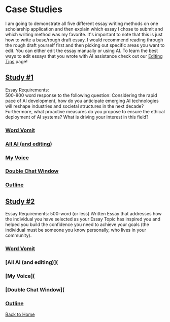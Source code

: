 # Case Studies

I am going to demonstrate all five different essay writing methods on one scholarship application and then explain which essay I chose to submit and which writing method was my favorite. It's important to note that this is just how to write a base/rough draft essay. I would recommend reading through the rough draft yourself first and then picking out specific areas you want to edit. You can either edit the essay manually or using AI. To learn the best ways to edit essays that you wrote with AI assistance check out our [Editing Tips](Editing-Tips.md) page! 

## [Study #1](https://www.nshss.org/scholarships/s/nshss-artificial-intelligence-ai-innovation-scholarship/)
Essay Requirements:  
500-800 word response to the following question: Considering the rapid pace of AI development, how do you anticipate emerging AI technologies will reshape industries and societal structures in the next decade? Furthermore, what proactive measures do you propose to ensure the ethical deployment of AI systems? What is driving your interest in this field? 
### [Word Vomit](https://chatgpt.com/share/66e7aff3-d2f4-800f-807c-4c5435de4fa2)
### [All AI (and editing)](https://chatgpt.com/share/9dd5e29c-2b92-4726-b47d-ee8674299e5b)
### [My Voice](https://chatgpt.com/share/66e7b817-57d4-800f-90f2-ef6437d9f546)
### [Double Chat Window](https://chatgpt.com/share/66e7b678-49a8-800f-ae3b-c8abd0f7a4c6)
### [Outline](https://chatgpt.com/share/66e7b3ca-b504-800f-bb04-c2988408cf1b)


## [Study #2](https://www.regions.com/about-regions/diversity-equity-inclusion/supporting-communities/essay-contest-scholarship)
Essay Requirements: 500-word (or less) Written Essay that addresses how the individual you have selected as your Essay Topic has inspired you and helped you build the confidence you need to achieve your goals (the individual must be someone you know personally, who lives in your community). 

### [Word Vomit](https://poe.com/s/aOCvA84xE2kaHFRZLb1z)
### [All AI (and editing)](
### [My Voice](
### [Double Chat Window](
### [Outline](https://poe.com/s/Zz4G95OBoSadlukUJBCm)

[Back to Home](README.md)
